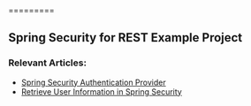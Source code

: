 =========

## Spring Security for REST Example Project

### Relevant Articles: 
- [Spring Security Authentication Provider](http://www.baeldung.com/spring-security-authentication-provider)
- [Retrieve User Information in Spring Security](http://www.baeldung.com/get-user-in-spring-security)
